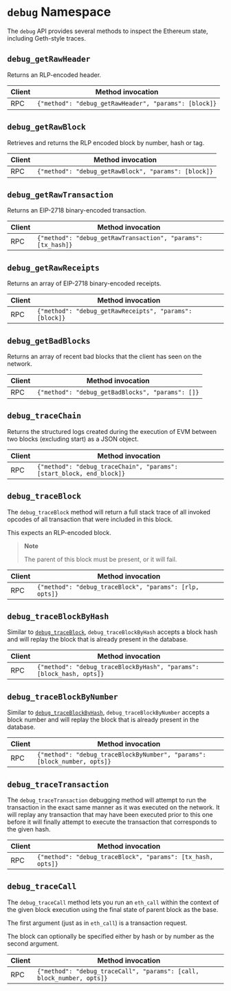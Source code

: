 # `debug` Namespace

The `debug` API provides several methods to inspect the Ethereum state, including Geth-style traces.

## `debug_getRawHeader`

Returns an RLP-encoded header.

| Client | Method invocation                                     |
|--------|-------------------------------------------------------|
| RPC    | `{"method": "debug_getRawHeader", "params": [block]}` |

## `debug_getRawBlock`

Retrieves and returns the RLP encoded block by number, hash or tag.

| Client | Method invocation                                    |
|--------|------------------------------------------------------|
| RPC    | `{"method": "debug_getRawBlock", "params": [block]}` |

## `debug_getRawTransaction`

Returns an EIP-2718 binary-encoded transaction.

| Client | Method invocation                                            |
|--------|--------------------------------------------------------------|
| RPC    | `{"method": "debug_getRawTransaction", "params": [tx_hash]}` |

## `debug_getRawReceipts`

Returns an array of EIP-2718 binary-encoded receipts.

| Client | Method invocation                                       |
|--------|---------------------------------------------------------|
| RPC    | `{"method": "debug_getRawReceipts", "params": [block]}` |

## `debug_getBadBlocks`

Returns an array of recent bad blocks that the client has seen on the network.

| Client | Method invocation                                |
|--------|--------------------------------------------------|
| RPC    | `{"method": "debug_getBadBlocks", "params": []}` |

## `debug_traceChain`

Returns the structured logs created during the execution of EVM between two blocks (excluding start) as a JSON object.

| Client | Method invocation                                                    |
|--------|----------------------------------------------------------------------|
| RPC    | `{"method": "debug_traceChain", "params": [start_block, end_block]}` |

## `debug_traceBlock`

The `debug_traceBlock` method will return a full stack trace of all invoked opcodes of all transaction that were included in this block.

This expects an RLP-encoded block.

> **Note**
> 
> The parent of this block must be present, or it will fail.

| Client | Method invocation                                       |
|--------|---------------------------------------------------------|
| RPC    | `{"method": "debug_traceBlock", "params": [rlp, opts]}` |

## `debug_traceBlockByHash`

Similar to [`debug_traceBlock`](#debug_traceblock), `debug_traceBlockByHash` accepts a block hash and will replay the block that is already present in the database.

| Client | Method invocation                                                    |
|--------|----------------------------------------------------------------------|
| RPC    | `{"method": "debug_traceBlockByHash", "params": [block_hash, opts]}` |

## `debug_traceBlockByNumber`

Similar to [`debug_traceBlockByHash`](#debug_traceblockbyhash), `debug_traceBlockByNumber` accepts a block number and will replay the block that is already present in the database.

| Client | Method invocation                                                        |
|--------|--------------------------------------------------------------------------|
| RPC    | `{"method": "debug_traceBlockByNumber", "params": [block_number, opts]}` |

## `debug_traceTransaction`

The `debug_traceTransaction` debugging method will attempt to run the transaction in the exact same manner as it was executed on the network. It will replay any transaction that may have been executed prior to this one before it will finally attempt to execute the transaction that corresponds to the given hash.

| Client | Method invocation                                           |
|--------|-------------------------------------------------------------|
| RPC    | `{"method": "debug_traceBlock", "params": [tx_hash, opts]}` |

## `debug_traceCall`

The `debug_traceCall` method lets you run an `eth_call` within the context of the given block execution using the final state of parent block as the base.

The first argument (just as in `eth_call`) is a transaction request.

The block can optionally be specified either by hash or by number as the second argument.

| Client | Method invocation                                                     |
|--------|-----------------------------------------------------------------------|
| RPC    | `{"method": "debug_traceCall", "params": [call, block_number, opts]}` |
